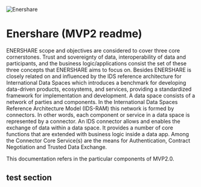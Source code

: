 ![Enershare ](http://github.com/european-dynamics-rnd/enershare-ds-components/blob/master/images/logo_Enershare.png)
# Enershare (MVP2 readme)
ENERSHARE scope and objectives are considered to cover three core cornerstones. Trust and sovereignty of data, interoperability of data and participants, and the business logic/applications consist the set of these three concepts that ENERSHARE aims to focus on. Besides ENERSHARE is closely related on and influenced by the IDS reference architecture for International Data Spaces which introduces a benchmark for developing data-driven products, ecosystems, and services, providing a standardized framework for implementation and development. A data space consists of a network of parties and components. In the International Data Spaces Reference Architecture Model (IDS-RAM) this network is formed by connectors. In other words, each component or service in a data space is represented by a connector. An IDS connector allows and enables the exchange of data within a data space. It provides a number of core functions that are extended with business logic inside a data app. Among the Connector Core Service(s) are the means for Authentication, Contract Negotiation and Trusted Data Exchange. 

This documentation refers in the particular components of MVP2.0.
##  test section
